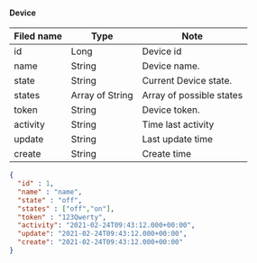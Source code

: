 #### Device
Filed name | Type | Note
------------ | ------------- | -------------
id | Long | Device id
name | String | Device name.
state | String | Current Device state.
states | Array of String | Array of possible states
token | String | Device token.
activity | String | Time last activity
update | String | Last update time
create | String | Create time

```json
{
  "id" : 1,
  "name" : "name",
  "state" : "off",
  "states" : ["off","on"],
  "token" : "123Qwerty",
  "activity": "2021-02-24T09:43:12.000+00:00",
  "update": "2021-02-24T09:43:12.000+00:00",
  "create": "2021-02-24T09:43:12.000+00:00"
}

```
